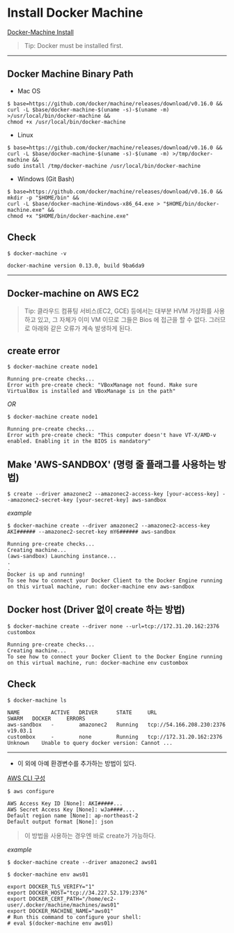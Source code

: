   # Install Docker Machine

  [Docker-Machine Install](https://docs.docker.com/machine/install-machine/)
  
  > Tip: Docker must be installed first.
  
  --------------
  
  ## Docker Machine Binary Path
  
  - Mac OS
  ```
  $ base=https://github.com/docker/machine/releases/download/v0.16.0 &&
  curl -L $base/docker-machine-$(uname -s)-$(uname -m) >/usr/local/bin/docker-machine &&
  chmod +x /usr/local/bin/docker-machine
  ```
  
  - Linux
  ```
  $ base=https://github.com/docker/machine/releases/download/v0.16.0 &&
  curl -L $base/docker-machine-$(uname -s)-$(uname -m) >/tmp/docker-machine &&
  sudo install /tmp/docker-machine /usr/local/bin/docker-machine
  ```
  
  - Windows (Git Bash)
  ```
  $ base=https://github.com/docker/machine/releases/download/v0.16.0 &&
  mkdir -p "$HOME/bin" &&
  curl -L $base/docker-machine-Windows-x86_64.exe > "$HOME/bin/docker-machine.exe" &&
  chmod +x "$HOME/bin/docker-machine.exe"
  ```
  
  ## Check 
  ```
  $ docker-machine -v

  docker-machine version 0.13.0, build 9ba6da9
  ```
  --------
  
 ## Docker-machine on AWS EC2 
  
  > Tip: 클라우드 컴퓨팅 서비스(EC2, GCE) 등에서는 대부분 HVM 가상화를 사용하고 있고, 그 자체가 이미 VM 이므로 그들은 Bios 에 접근을 할 수 없다.
          그러므로 아래와 같은 오류가 계속 발생하게 된다.
          
  ## create error
  ```
  $ docker-machine create node1

  Running pre-create checks...
  Error with pre-create check: "VBoxManage not found. Make sure VirtualBox is installed and VBoxManage is in the path" 
  ```
  
  *OR*
  
  ```
  $ docker-machine create node1
  
  Running pre-create checks...
  Error with pre-create check: "This computer doesn't have VT-X/AMD-v enabled. Enabling it in the BIOS is mandatory"
  ```
  ## Make 'AWS-SANDBOX' (명령 줄 플래그를 사용하는 방법)
  
  ```
  $ create --driver amazonec2 --amazonec2-access-key [your-access-key] --amazonec2-secret-key [your-secret-key] aws-sandbox
  ```
  
  *example*
  ```
  $ docker-machine create --driver amazonec2 --amazonec2-access-key AKI###### --amazonec2-secret-key mY6###### aws-sandbox

  Running pre-create checks...
  Creating machine...
  (aws-sandbox) Launching instance...
  .
  .
  Docker is up and running!
  To see how to connect your Docker Client to the Docker Engine running on this virtual machine, run: docker-machine env aws-sandbox
  ```
  ## Docker host (Driver 없이 create 하는 방법)
  ```
  $ docker-machine create --driver none --url=tcp://172.31.20.162:2376 custombox
  
  Running pre-create checks...
  Creating machine...
  To see how to connect your Docker Client to the Docker Engine running on this virtual machine, run: docker-machine env custombox
  ```
  
  ## Check
  ```
  $ docker-machine ls

  NAME          ACTIVE   DRIVER      STATE     URL                         SWARM   DOCKER     ERRORS
  aws-sandbox   -        amazonec2   Running   tcp://54.166.208.230:2376           v19.03.1   
  custombox     -        none        Running   tcp://172.31.20.162:2376            Unknown    Unable to query docker version: Cannot ... 
  ```
---
  + 이 외에 아예 환경변수를 추가하는 방법이 있다.
  
  [AWS CLI 구성](https://docs.aws.amazon.com/cli/latest/userguide/cli-chap-configure.html#cli-quick-configuration)
  
  ```
  $ aws configure
  
  AWS Access Key ID [None]: AKI#####...
  AWS Secret Access Key [None]: wJa####....
  Default region name [None]: ap-northeast-2
  Default output format [None]: json
  ```
  > 이 방법을 사용하는 경우엔 바로 create가 가능하다.
  
  *example*
  ```
  $ docker-machine create --driver amazonec2 aws01
  ```
  ```
  $ docker-machine env aws01
  
  export DOCKER_TLS_VERIFY="1"
  export DOCKER_HOST="tcp://34.227.52.179:2376"
  export DOCKER_CERT_PATH="/home/ec2-user/.docker/machine/machines/aws01"
  export DOCKER_MACHINE_NAME="aws01"
  # Run this command to configure your shell: 
  # eval $(docker-machine env aws01)
  ```
